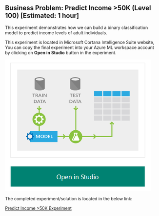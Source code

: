 
## Business Problem: Predict Income >50K (Level 100) [Estimated: 1 hour]

This experiment demonstrates how we can build a binary classification model to predict income levels of adult individuals.

This experiment is located in Microsoft Cortana Intelligence Suite website, You can copy the final experiment into
your Azure ML workspace account by clicking on **Open in Studio** button in the experiment. 

![Open Studio button](/Images/OpenInStudio.PNG)

The completed experiment/solution is located in the below link:

[Predict Income >50K Experiment](https://gallery.cortanaintelligence.com/Experiment/Sample-5-Train-Test-Evaluate-for-Binary-Classification-Adult-Dataset-6) 


